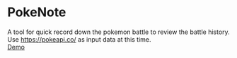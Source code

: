 # PokeNote

A tool for quick record down the pokemon battle to review the battle history.<br>
Use https://pokeapi.co/ as input data at this time.<br>
[Demo](https://ahchao.github.io/PokeNote/)
